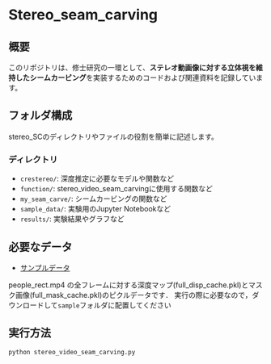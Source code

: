 # Stereo_seam_carving

## 概要

このリポジトリは、修士研究の一環として、**ステレオ動画像に対する立体視を維持したシームカービング**を実装するためのコードおよび関連資料を記録しています。

## フォルダ構成
stereo_SCのディレクトリやファイルの役割を簡単に記述します。

### ディレクトリ
* `crestereo/`: 深度推定に必要なモデルや関数など
* `function/`: stereo_video_seam_carvingに使用する関数など
* `my_seam_carve/`: シームカービングの関数など
* `sample_data/`: 実験用のJupyter Notebookなど
* `results/`: 実験結果やグラフなど

## 必要なデータ
* [サンプルデータ](https://drive.google.com/drive/folders/1C_mDworgYfj2DWSmuJFlmqyC5soYeF59)

people_rect.mp4 の全フレームに対する深度マップ(full_disp_cache.pkl)とマスク画像(full_mask_cache.pkl)のピクルデータです．
実行の際に必要なので，ダウンロードして`sample`フォルダに配置してください

## 実行方法
```bash
python stereo_video_seam_carving.py
